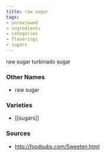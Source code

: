 ```yaml
---
title: raw sugar
tags:
- unreviewed
- ingredients
- categories
- flavorings
- sugars
---
```

raw sugar turbinado sugar

### Other Names

* raw sugar

### Varieties

* [[sugars]]

### Sources
* http://foodsubs.com/Sweeten.html
